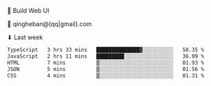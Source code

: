🧙 Build Web UI

📧 qingheban@(qq|gmail).com

⬇ Last week

<!--START_SECTION:waka-->

```txt
TypeScript   3 hrs 33 mins   ██████████████▓░░░░░░░░░░   58.35 %
JavaScript   2 hrs 11 mins   █████████░░░░░░░░░░░░░░░░   36.09 %
HTML         7 mins          ▒░░░░░░░░░░░░░░░░░░░░░░░░   01.93 %
JSON         5 mins          ▒░░░░░░░░░░░░░░░░░░░░░░░░   01.56 %
CSS          4 mins          ▒░░░░░░░░░░░░░░░░░░░░░░░░   01.31 %
```

<!--END_SECTION:waka-->

<!--
**banqinghe/banqinghe** is a ✨ _special_ ✨ repository because its `README.md` (this file) appears on your GitHub profile.

Here are some ideas to get you started:

- 🔭 I’m currently working on ...
- 🌱 I’m currently learning ...
- 👯 I’m looking to collaborate on ...
- 🤔 I’m looking for help with ...
- 💬 Ask me about ...
- 📫 How to reach me: ...
- 😄 Pronouns: ...
- ⚡ Fun fact: ...
-->
